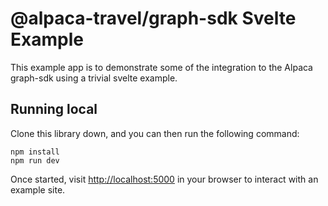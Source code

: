# @alpaca-travel/graph-sdk Svelte Example

This example app is to demonstrate some of the integration to the Alpaca graph-sdk using a trivial svelte example.

## Running local

Clone this library down, and you can then run the following command:

```
npm install
npm run dev
```

Once started, visit [http://localhost:5000](http://localhost:5000) in your browser to interact with an example site.
